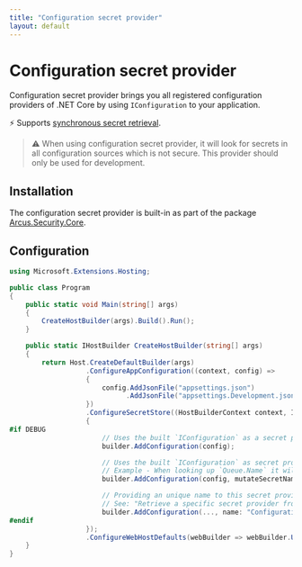 ```yaml
---
title: "Configuration secret provider"
layout: default
---
```


# Configuration secret provider
Configuration secret provider brings you all registered configuration providers of .NET Core by using `IConfiguration` to your application.

⚡ Supports [synchronous secret retrieval](../../secrets/general.md).

> ⚠ When using configuration secret provider, it will look for secrets in all configuration sources which is not secure. This provider should only be used for development.

## Installation
The configuration secret provider is built-in as part of the package [Arcus.Security.Core](https://www.nuget.org/packages/Arcus.Security.Core).

## Configuration

```csharp
using Microsoft.Extensions.Hosting;

public class Program
{
    public static void Main(string[] args)
    {
        CreateHostBuilder(args).Build().Run();
    }

    public static IHostBuilder CreateHostBuilder(string[] args)
    {    
        return Host.CreateDefaultBuilder(args)
                   .ConfigureAppConfiguration((context, config) => 
                   {
                       config.AddJsonFile("appsettings.json")
                             .AddJsonFile("appsettings.Development.json");
                   })
                   .ConfigureSecretStore((HostBuilderContext context, IConfiguration config, SecretStoreBuilder builder) =>
                   {
#if DEBUG
                       // Uses the built `IConfiguration` as a secret provider.
                       builder.AddConfiguration(config);

                       // Uses the built `IConfiguration` as secret provider, using `:` instead of `.` when looking up secrets.
                       // Example - When looking up `Queue.Name` it will be changed to `queue:name`.
                       builder.AddConfiguration(config, mutateSecretName: secretName => secretName.Replace(".", ":").ToLower());

                       // Providing an unique name to this secret provider so it can be looked up later.
                       // See: "Retrieve a specific secret provider from the secret store"
                       builder.AddConfiguration(..., name: "Configuration");
#endif
                   });
                   .ConfigureWebHostDefaults(webBuilder => webBuilder.UseStartup<Startup>());
    }
}
```
